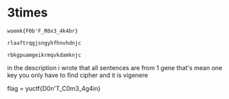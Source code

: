 # 3times 

```
woemk{F0b'F_R0x3_4k4br}

rlaaftrqgjsngyhfhnvhdnjc

rbkgpuamgeikrmqvkdamknjc

```

in the description i wrote that all sentences are from 1 gene  that's mean one key you only have to find cipher 
and it is vigenere 

flag = yuctf{D0n'T_C0m3_4g4in}
